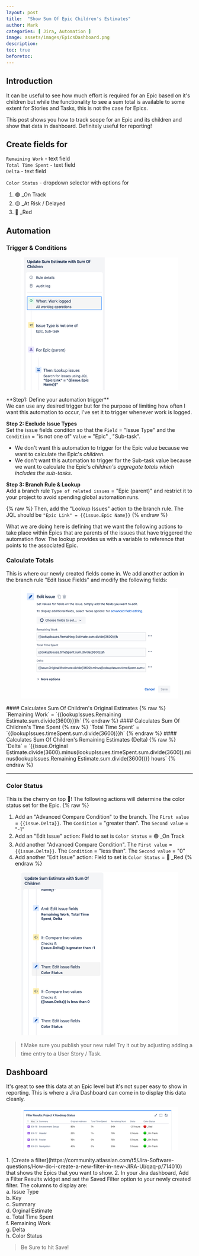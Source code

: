 ```yaml
---
layout: post
title:  "Show Sum Of Epic Children's Estimates"
author: Mark
categories: [ Jira, Automation ]
image: assets/images/EpicsDashboard.png
description: 
toc: true
beforetoc: 
---
```

## Introduction
It can be useful to see how much effort is required for an Epic based on it's children but while the functionality to see a sum total is available to some extent for Stories and Tasks, this is not the case for Epics. 

This post shows you how to track scope for an Epic and its children and show that data in dashboard. Definitely useful for reporting!

## Create fields for 
`Remaining Work` - text field <br>
`Total Time Spent` - text field <br>
`Delta` - text field

`Color Status` - dropdown selector with options for 
1. 🟢 _On Track
2. 🟡 _At Risk / Delayed
3. 🔴 _Red

## Automation
### Trigger & Conditions
<figure>
    <img src="/assets/images/automationSection1.png"
         alt="Automation Section 1">
</figure>
**Step1: Define your automation trigger** <br>
We can use any desired trigger but for the purpose of limiting how often I want this automation to occur, I've set it to trigger whenever work is logged.

**Step 2: Exclude Issue Types** <br>
Set the issue fields conditon so that the `Field` = "Issue Type" and the `Condition` = "is not one of" `Value` = "Epic" , "Sub-task".
- We don't want this automation to trigger for the Epic value because we want to calculate the Epic's *children*. 
- We don't want this automation to trigger for the Sub-task value because we want to calculate the Epic's *children's aggregate totals which includes the sub-tasks*.

**Step 3: Branch Rule & Lookup** <br>
Add a branch rule `Type of related issues` = "Epic (parent)" and restrict it to your project to avoid spending global automation runs.

{% raw %}
Then, add the "Lookup Issues" action to the branch rule. The JQL should be `"Epic Link" = {{issue.Epic Name}}` 
{% endraw %}

What we are doing here is defining that we want the following actions to take place within Epics that are parents of the issues that have triggered the automation flow. The lookup provides us with a variable to reference that points to the associated Epic.

### Calculate Totals
This is where our newly created fields come in. We add another action in the branch rule "Edit Issue Fields" and modify the following fields:
<figure>
    <img src="/assets/images/editIssueFields.png"
         alt="Edit Issue Fields">
</figure>
#### Calculates Sum Of Children's Original Estimates
{% raw %}
`Remaining Work` = `{{lookupIssues.Remaining Estimate.sum.divide(3600)}}h`
{% endraw %}
#### Calculates Sum Of Children's Time Spent
{% raw %}
`Total Time Spent` = `{{lookupIssues.timeSpent.sum.divide(3600)}}h`
{% endraw %}
#### Calculates Sum Of Children's Remaining Estimates (Delta)
{% raw %}
`Delta` = `{{issue.Original Estimate.divide(3600).minus(lookupIssues.timeSpent.sum.divide(3600)).minus(lookupIssues.Remaining Estimate.sum.divide(3600))}} hours`
{% endraw %}

---
### Color Status
This is the cherry on top 🍒! The following actions will determine the color status set for the Epic.
{% raw %}
1. Add an "Advanced Compare Condition" to the branch. The `First value` = `{{issue.Delta}}`. The `Condition` = "greater than". The `Second value` = "-1"
2. Add an "Edit Issue" action: Field to set is `Color Status` = 🟢  _On Track
3.  Add another "Advanced Compare Condition". The `First value` = `{{issue.Delta}}`. The `Condition` = "less than". The `Second value` = "0"
4. Add another "Edit Issue" action: Field to set is `Color Status` = 🔴 _Red
{% endraw %}

<figure>
    <img src="/assets/images/automationSection2.png"
         alt="Automation Section 2">
</figure>


> ❗️ Make sure you publish your new rule! Try it out by adjusting adding a time entry to a User Story / Task.

## Dashboard
It's great to see this data at an Epic level but it's not super easy to show in reporting. This is where a Jira Dashboard can come in to display this data cleanly.
<figure>
    <img src="/assets/images/EpicsDashboard.png"
         alt="an Epics Dashboard">
</figure>
1. [Create a filter](https://community.atlassian.com/t5/Jira-Software-questions/How-do-i-create-a-new-filter-in-new-JIRA-UI/qaq-p/714010) that shows the Epics that you want to show.
2. In your Jira dashboard, Add a Filter Results widget and set the Saved Filter option to your newly created filter. The columns to display are:
		<br>a. Issue Type
		<br>b. Key
		<br>c. Summary
		<br>d. Orginal Estimate
		<br>e. Total Time Spent
		<br>f. Remaining Work
		<br>g. Delta
		<br>h. Color Status

> Be Sure to hit Save!
<!--stackedit_data:
eyJoaXN0b3J5IjpbLTU0NjI5ODYyOSwxNjgyNzQwMjUsLTQ1OT
cwNzE5LDE0NTYzODc2MjIsLTM0OTIzNTUxNSwxNjM2NjY5MTU4
LC0yMDQ5MDQ3ODk4LC0xMjYzMzUzMjIsNDQzMDUxNjg2LC0xNj
k4MzU1MzAwLDEyMjkwMjg3NzQsLTE2NjcxNzE2NzQsLTE4MTU2
NTcxMzYsLTQ5MzU0OTY4MCwxNTUxNzU3NzEyLDE0MjYzMjQ5MD
YsLTEwMDY5NDU3NDAsMTEzNjgwMDMwOCwtNDU1MjU1OTM4LDg4
MzI3NjE3MF19
-->